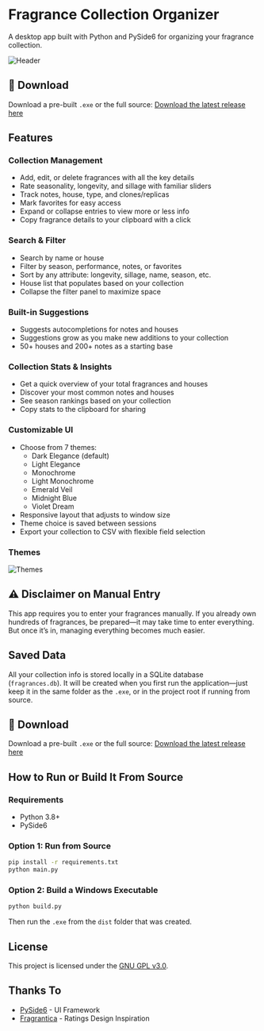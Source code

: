 # Fragrance Collection Organizer

A desktop app built with Python and PySide6 for organizing your fragrance collection.

![Header](https://i.imgur.com/rFVv2zI.png)

## 🔗 Download

Download a pre-built `.exe` or the full source:
[Download the latest release here](https://github.com/Fro5ty/Fragrance-Collection-Organizer/releases/latest)

## Features

### Collection Management
- Add, edit, or delete fragrances with all the key details
- Rate seasonality, longevity, and sillage with familiar sliders
- Track notes, house, type, and clones/replicas
- Mark favorites for easy access
- Expand or collapse entries to view more or less info
- Copy fragrance details to your clipboard with a click

### Search & Filter
- Search by name or house
- Filter by season, performance, notes, or favorites
- Sort by any attribute: longevity, sillage, name, season, etc.
- House list that populates based on your collection
- Collapse the filter panel to maximize space

### Built-in Suggestions
- Suggests autocompletions for notes and houses
- Suggestions grow as you make new additions to your collection
- 50+ houses and 200+ notes as a starting base

### Collection Stats & Insights
- Get a quick overview of your total fragrances and houses
- Discover your most common notes and houses
- See season rankings based on your collection
- Copy stats to the clipboard for sharing

### Customizable UI
- Choose from 7 themes:
  - Dark Elegance (default)
  - Light Elegance
  - Monochrome
  - Light Monochrome
  - Emerald Veil
  - Midnight Blue
  - Violet Dream
- Responsive layout that adjusts to window size
- Theme choice is saved between sessions
- Export your collection to CSV with flexible field selection

### Themes

![Themes](https://i.imgur.com/rySPa1L.png)

## ⚠️ Disclaimer on Manual Entry

This app requires you to enter your fragrances manually. If you already own hundreds of fragrances, be prepared—it may take time to enter everything. But once it’s in, managing everything becomes much easier.

## Saved Data

All your collection info is stored locally in a SQLite database (`fragrances.db`). It will be created when you first run the application—just keep it in the same folder as the `.exe`, or in the project root if running from source.

## 🔗 Download

Download a pre-built `.exe` or the full source:
[Download the latest release here](https://github.com/Fro5ty/Fragrance-Collection-Organizer/releases/latest)

## How to Run or Build It From Source

### Requirements
- Python 3.8+
- PySide6

### Option 1: Run from Source
```bash
pip install -r requirements.txt
python main.py
```

### Option 2: Build a Windows Executable
```bash
python build.py
```
Then run the `.exe` from the `dist` folder that was created.

## License
This project is licensed under the [GNU GPL v3.0](LICENSE).

## Thanks To
- [PySide6](https://doc.qt.io/qtforpython/) - UI Framework
- [Fragrantica](https://www.fragrantica.com/) - Ratings Design Inspiration